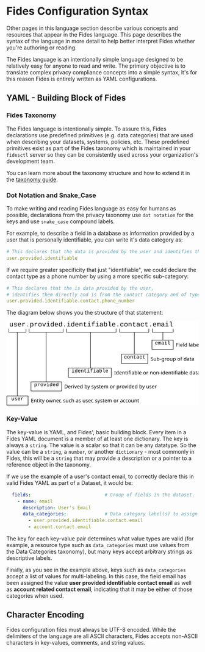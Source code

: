 # Fides Configuration Syntax

Other pages in this language section describe various concepts and resources that appear in the Fides language. This page describes the syntax of the language in more detail to help better interpret Fides whether you're authoring or reading.

The Fides language is an intentionally simple language designed to be relatively easy for anyone to read and write. The primary objective is to translate complex privacy compliance concepts into a simple syntax, it's for this reason Fides is entirely written as YAML configurations.

## YAML - Building Block of Fides

### Fides Taxonomy

The Fides language is intentionally simple. To assure this, Fides declarations use predefined primitives (e.g. data categories) that are used when describing your datasets, systems, policies, etc. These predefined primitives exist as part of the Fides taxonomy which is maintained in your `fidesctl` server so they can be consistently used across your organization's development team. 

You can learn more about the taxonomy structure and how to extend it in the [taxonomy guide](./taxonomy/overview.md).

### Dot Notation and Snake_Case

To make writing and reading Fides language as easy for humans as possible, declarations from the privacy taxonomy use `dot notation` for the keys and use `snake_case` compound labels.

For example, to describe a field in a database as information provided by a user that is personally identifiable, you can write it's data category as:

``` yaml
# This declares that the data is provided by the user and identifies them directly
user.provided.identifiable
```

If we require greater specificity that just "identifiable", we could declare the contact type as a phone number by using a more specific sub-category:

``` yaml
# This declares that the is data provided by the user,
# identifies them directly and is from the contact category and of type phone number.
user.provided.identifiable.contact.phone_number
```

The diagram below shows you the structure of that statement:

![alt text](../img/notation-conventions.svg "Fides Manifest Workflow")

### Key-Value 

The key-value is YAML, and Fides', basic building block. Every item in a Fides YAML document is a member of at least one dictionary. The key is always a `string`. The value is a scalar so that it can be any datatype. So the value can be a `string`, a `number`, or another `dictionary` - most commonly in Fides, this will be a `string` that may provide a description or a pointer to a reference object in the taxonomy.

If we use the example of a user's contact email, to correctly declare this in valid Fides YAML as part of a Dataset, it would be:

``` yaml
  fields:                           # Group of fields in the dataset.
    - name: email
      description: User's Email
      data_categories:              # Data category label(s) to assign field.
        - user.provided.identifiable.contact.email
        - account.contact.email
```
The key for each key-value pair determines what value types are valid (for example, a resource type such as `data_categories` must use values from the Data Categories taxonomy), but many keys accept arbitrary strings as descriptive labels.

Finally, as you see in the example above, keys such as `data_categories` accept a list of values for multi-labeling. In this case, the field email has been assigned the value **user provided identifiable contact email** as well as **account related contact email**, indicating that it may be either of those categories when used.


## Character Encoding

Fides configuration files must always be UTF-8 encoded. While the delimiters of the language are all ASCII characters, Fides accepts non-ASCII characters in key-values, comments, and string values.